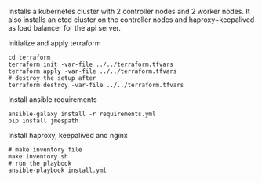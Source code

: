 Installs a kubernetes cluster with 2 controller nodes and 2 worker nodes. It also installs an etcd cluster on the controller nodes and haproxy+keepalived as load balancer for the api server.

Initialize and apply terraform

    cd terraform
    terraform init -var-file ../../terraform.tfvars
    terraform apply -var-file ../../terraform.tfvars
    # destroy the setup after
    terraform destroy -var-file ../../terraform.tfvars

Install ansible requirements

    ansible-galaxy install -r requirements.yml
    pip install jmespath

Install haproxy, keepalived and nginx

    # make inventory file
    make.inventory.sh
    # run the playbook
    ansible-playbook install.yml

